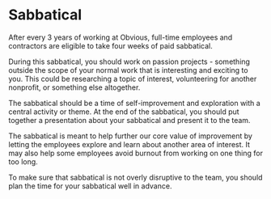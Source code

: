 # Sabbatical

After every 3 years of working at Obvious, full-time employees and contractors are eligible to take four weeks of paid sabbatical.

During this sabbatical, you should work on passion projects - something outside the scope of your normal work that is interesting and exciting to you. This could be researching a topic of interest, volunteering for another nonprofit, or something else altogether.

The sabbatical should be a time of self-improvement and exploration with a central activity or theme. At the end of the sabbatical, you should put together a presentation about your sabbatical and present it to the team.

The sabbatical is meant to help further our core value of improvement by letting the employees explore and learn about another area of interest. It may also help some employees avoid burnout from working on one thing for too long.

To make sure that sabbatical is not overly disruptive to the team, you should plan the time for your sabbatical well in advance.
